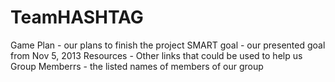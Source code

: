 TeamHASHTAG
===========

Game Plan - our plans to finish the project 
SMART goal - our presented goal from Nov 5, 2013
Resources - Other links that could be used to help us
Group Memberrs - the listed names of members of our group
